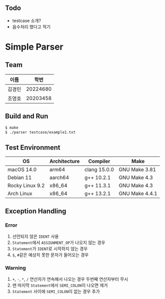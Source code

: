 ## Todo
- testcase 소개?
- 음수처리 했다고 적기

# Simple Parser
## Team
| 이름 | 학번 |
| --- | --- |
| 김경민 | 20224680 |
| 조영호 | 20203458 |

## Build and Run
```bash
$ make
$ ./parser testcase/example1.txt
```
## Test Environment
| OS | Architecture | Compiler | Make |
| --- | --- | --- | --- |
| macOS 14.0 | arm64 | clang 15.0.0 | GNU Make 3.81 |
| Debian 11 | aarch64 | g++ 10.2.1 | GNU Make 4.3 |
| Rocky Linux 9.2 | x86_64 | g++ 11.3.1 | GNU Make 4.3 |
| Arch Linux | x86_64 | g++ 13.2.1 | GNU Make 4.4.1 |

## Exception Handling
### Error
1. 선언되지 않은 `IDENT` 사용
2. `Statement`에서 `ASSIGNMENT_OP`가 나오지 않는 경우
3. `Statement`가 `IDENT`로 시작하지 않는 경우
4. `$`, `#`같은 예상치 못한 문자가 들어오는 경우

### Warning
1. `+`, `-`, `*`, `/` 연산자가 연속해서 나오는 경우 두번째 연산자부터 무시
2. 맨 마지막 `Statement`에서 `SEMI_COLON`이 나오면 제거
3. `Statement` 사이에 `SEMI_COLON`이 없는 경우 추가
